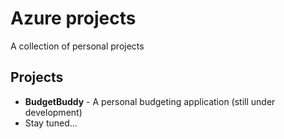 # Azure projects

A collection of personal projects

## Projects

- **BudgetBuddy** - A personal budgeting application (still under development)
- Stay tuned...
